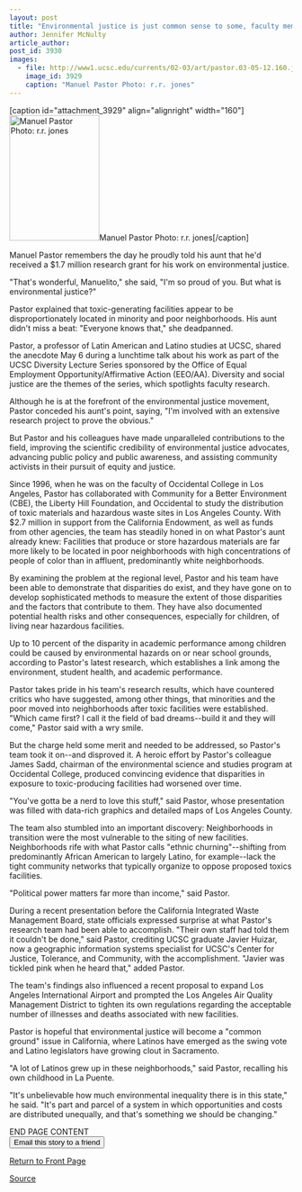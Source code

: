 ```yaml
---
layout: post
title: "Environmental justice is just common sense to some, faculty member finds"
author: Jennifer McNulty
article_author: 
post_id: 3930
images:
  - file: http://www1.ucsc.edu/currents/02-03/art/pastor.03-05-12.160.jpg
    image_id: 3929
    caption: "Manuel Pastor Photo: r.r. jones"
---
```


[caption id="attachment_3929" align="alignright" width="160"]<a href="http://dev-ucsc-news.pantheonsite.io/wp-content/uploads/2003/05/pastor.03-05-12.160.jpg"><img class="size-full wp-image-3929" src="http://dev-ucsc-news.pantheonsite.io/wp-content/uploads/2003/05/pastor.03-05-12.160.jpg" alt="Manuel Pastor Photo: r.r. jones" width="160" height="223" /></a>Manuel Pastor Photo: r.r. jones[/caption]
<p>
  Manuel Pastor remembers the day he proudly told his aunt that he'd received a $1.7 million research grant for his work on environmental justice.
</p>
<p>
  "That's wonderful, Manuelito," she said, "I'm so proud of you. But what is environmental justice?"<br>
</p>
<p>
  Pastor explained that toxic-generating facilities appear to be disproportionately located in minority and poor neighborhoods. His aunt didn't miss a beat: "Everyone knows that," she deadpanned.<br>
</p>
<p>
  Pastor, a professor of Latin American and Latino studies at UCSC, shared the anecdote May 6 during a lunchtime talk about his work as part of the UCSC Diversity Lecture Series sponsored by the Office of Equal Employment Opportunity/Affirmative Action (EEO/AA). Diversity and social justice are the themes of the series, which spotlights faculty research.<br>
</p>
<p>
  Although he is at the forefront of the environmental justice movement, Pastor conceded his aunt's point, saying, "I'm involved with an extensive research project to prove the obvious."<br>
</p>
<p>
  But Pastor and his colleagues have made unparalleled contributions to the field, improving the scientific credibility of environmental justice advocates, advancing public policy and public awareness, and assisting community activists in their pursuit of equity and justice.<br>
</p>
<p>
  Since 1996, when he was on the faculty of Occidental College in Los Angeles, Pastor has collaborated with Community for a Better Environment (CBE), the Liberty Hill Foundation, and Occidental to study the distribution of toxic materials and hazardous waste sites in Los Angeles County. With $2.7 million in support from the California Endowment, as well as funds from other agencies, the team has steadily honed in on what Pastor's aunt already knew: Facilities that produce or store hazardous materials are far more likely to be located in poor neighborhoods with high concentrations of people of color than in affluent, predominantly white neighborhoods.<br>
</p>
<p>
  By examining the problem at the regional level, Pastor and his team have been able to demonstrate that disparities do exist, and they have gone on to develop sophisticated methods to measure the extent of those disparities and the factors that contribute to them. They have also documented potential health risks and other consequences, especially for children, of living near hazardous facilities.
</p>
<p>
  Up to 10 percent of the disparity in academic performance among children could be caused by environmental hazards on or near school grounds, according to Pastor's latest research, which establishes a link among the environment, student health, and academic performance.<br>
</p>
<p>
  Pastor takes pride in his team's research results, which have countered critics who have suggested, among other things, that minorities and the poor moved into neighborhoods after toxic facilities were established. "Which came first? I call it the field of bad dreams--build it and they will come," Pastor said with a wry smile.<br>
</p>
<p>
  But the charge held some merit and needed to be addressed, so Pastor's team took it on--and disproved it. A heroic effort by Pastor's colleague James Sadd, chairman of the environmental science and studies program at Occidental College, produced convincing evidence that disparities in exposure to toxic-producing facilities had worsened over time.<br>
</p>
<p>
  "You've gotta be a nerd to love this stuff," said Pastor, whose presentation was filled with data-rich graphics and detailed maps of Los Angeles County.<br>
</p>
<p>
  The team also stumbled into an important discovery: Neighborhoods in transition were the most vulnerable to the siting of new facilities. Neighborhoods rife with what Pastor calls "ethnic churning"--shifting from predominantly African American to largely Latino, for example--lack the tight community networks that typically organize to oppose proposed toxics facilities.<br>
</p>
<p>
  "Political power matters far more than income," said Pastor.<br>
</p>
<p>
  During a recent presentation before the California Integrated Waste Management Board, state officials expressed surprise at what Pastor's research team had been able to accomplish. "Their own staff had told them it couldn't be done," said Pastor, crediting UCSC graduate Javier Huizar, now a geographic information systems specialist for UCSC's Center for Justice, Tolerance, and Community, with the accomplishment. "Javier was tickled pink when he heard that," added Pastor.<br>
</p>
<p>
  The team's findings also influenced a recent proposal to expand Los Angeles International Airport and prompted the Los Angeles Air Quality Management District to tighten its own regulations regarding the acceptable number of illnesses and deaths associated with new facilities.<br>
</p>
<p>
  Pastor is hopeful that environmental justice will become a "common ground" issue in California, where Latinos have emerged as the swing vote and Latino legislators have growing clout in Sacramento.<br>
</p>
<p>
  "A lot of Latinos grew up in these neighborhoods," said Pastor, recalling his own childhood in La Puente.<br>
</p>
<p>
  "It's unbelievable how much environmental inequality there is in this state," he said. "It's part and parcel of a system in which opportunities and costs are distributed unequally, and that's something we should be changing."<br>
</p>
<p>
  END PAGE CONTENT<br>
  <input name="t1" size="-1" type="hidden"> <input name="SUBMIT" type="submit" value="Email this story to a friend">
</p>
<p>
  <a href="http://currents.ucsc.edu/">Return to Front Page</a>
</p>
<p><a href="http://www1.ucsc.edu/currents/02-03/05-12/pastor.html" title="Permalink to pastor">Source</a></p>
